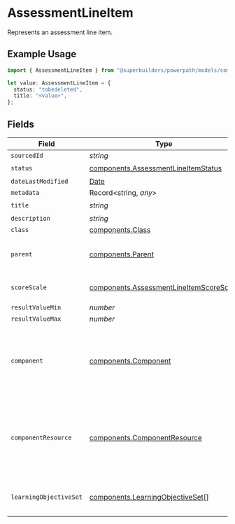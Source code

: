 # AssessmentLineItem

Represents an assessment line item.

## Example Usage

```typescript
import { AssessmentLineItem } from "@superbuilders/powerpath/models/components";

let value: AssessmentLineItem = {
  status: "tobedeleted",
  title: "<value>",
};
```

## Fields

| Field                                                                                              | Type                                                                                               | Required                                                                                           | Description                                                                                        |
| -------------------------------------------------------------------------------------------------- | -------------------------------------------------------------------------------------------------- | -------------------------------------------------------------------------------------------------- | -------------------------------------------------------------------------------------------------- |
| `sourcedId`                                                                                        | *string*                                                                                           | :heavy_minus_sign:                                                                                 | N/A                                                                                                |
| `status`                                                                                           | [components.AssessmentLineItemStatus](../../models/components/assessmentlineitemstatus.md)         | :heavy_check_mark:                                                                                 | N/A                                                                                                |
| `dateLastModified`                                                                                 | [Date](https://developer.mozilla.org/en-US/docs/Web/JavaScript/Reference/Global_Objects/Date)      | :heavy_minus_sign:                                                                                 | N/A                                                                                                |
| `metadata`                                                                                         | Record<string, *any*>                                                                              | :heavy_minus_sign:                                                                                 | N/A                                                                                                |
| `title`                                                                                            | *string*                                                                                           | :heavy_check_mark:                                                                                 | N/A                                                                                                |
| `description`                                                                                      | *string*                                                                                           | :heavy_minus_sign:                                                                                 | N/A                                                                                                |
| `class`                                                                                            | [components.Class](../../models/components/class.md)                                               | :heavy_minus_sign:                                                                                 | N/A                                                                                                |
| `parent`                                                                                           | [components.Parent](../../models/components/parent.md)                                             | :heavy_minus_sign:                                                                                 | Represents a parent assessment line item.                                                          |
| `scoreScale`                                                                                       | [components.AssessmentLineItemScoreScale](../../models/components/assessmentlineitemscorescale.md) | :heavy_minus_sign:                                                                                 | Represents a score scale.                                                                          |
| `resultValueMin`                                                                                   | *number*                                                                                           | :heavy_minus_sign:                                                                                 | N/A                                                                                                |
| `resultValueMax`                                                                                   | *number*                                                                                           | :heavy_minus_sign:                                                                                 | N/A                                                                                                |
| `component`                                                                                        | [components.Component](../../models/components/component.md)                                       | :heavy_minus_sign:                                                                                 | Reference to the Component that this assessment line item is associated with.                      |
| `componentResource`                                                                                | [components.ComponentResource](../../models/components/componentresource.md)                       | :heavy_minus_sign:                                                                                 | Reference to the Component Resource that this assessment line item is associated with.             |
| `learningObjectiveSet`                                                                             | [components.LearningObjectiveSet](../../models/components/learningobjectiveset.md)[]               | :heavy_minus_sign:                                                                                 | Represents a learning objective set.                                                               |